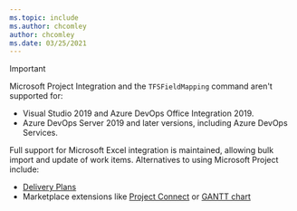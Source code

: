 ```yaml
---
ms.topic: include
ms.author: chcomley
author: chcomley 
ms.date: 03/25/2021
---
```


> [!IMPORTANT]
> Microsoft Project Integration and the `TFSFieldMapping` command aren't supported for:
>
> - Visual Studio 2019 and Azure DevOps Office Integration 2019.
> - Azure DevOps Server 2019 and later versions, including Azure DevOps Services.
>
> Full support for Microsoft Excel integration is maintained, allowing bulk import and update of work items. Alternatives to using Microsoft Project include:
>
> - [Delivery Plans](../plans/review-team-plans.md)
> - Marketplace extensions like [Project Connect](https://marketplace.visualstudio.com/items?itemName=TVT.TVT-PjO) or [GANTT chart](https://marketplace.visualstudio.com/search?term=gantt&target=AzureDevOps&category=Azure%20Boards&visibilityQuery=all&sortBy=Relevance)
